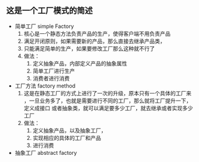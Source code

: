 这是一个工厂模式的简述
---
- 简单工厂 simple Factory
   1. 核心是一个静态方法负责产品的生产，使得客户端不用负责产品
   2. 满足开闭原则，如果需要新的产品，那么直接去继承产品类，
   3. 只能满足简单的生产，如果要修改工厂那么这种就不行了
   4. 做法：
      1. 定义抽象产品，内部定义产品的抽象属性
      2. 简单工厂进行生产
      3. 消费者进行消费
- 工厂方法 factory method
   1. 这是在静态工厂的方式上进行了一次的升级，原本只有一个具体的工厂来
   ，一旦业务多了，也就是需要进行不同的工厂，那么就将工厂提升一下，定义成接口
   或者抽象类，就可以满足要多少工厂，就去继承或者实现多少工厂
   2. 做法：
      1. 定义抽象产品，以及抽象工厂，
      2. 实现相应的具体的工厂和产品
      3. 进行消费
- 抽象工厂 abstract factory
  